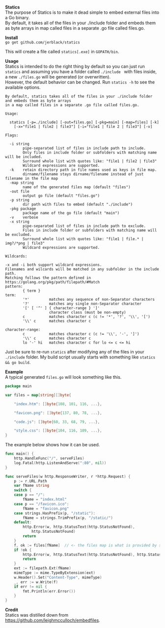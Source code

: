**Statics**  
The purpose of Statics is to make it dead simple to embed external files into a Go binary.  
By default, it takes all of the files in your ./include folder and embeds them as byte arrays in map called files in a separate .go file called files.go.    

**Install**  
`go get github.com/jerblack/statics`  

This will create a file called `statics[.exe]` in `GOPATH/bin`.

**Usage**  
Statics is intended to do the right thing by default so you can just run `statics` and assuming you have a folder called `./include ` with files inside, a new `./files.go` will be generated (or overwritten).  
However, the default behavior can be changed. Run `statics -h` to see the available options.  

```
By default, statics takes all of the files in your ./include folder and embeds them as byte arrays 
in a map called files in a separate .go file called files.go.

Usage:

  statics [-p=./include] [-out=files.go] [-pkg=main] [-map=files] [-k] 
  	[-x="file1 | file2 | file3"] [-i="file1 | file 2 | file3"] [-v]

Flags:

  -i string
        pipe-separated list of files in include path to include.
        Only files in include folder or subfolders with matching name will be included.
        Surround whole list with quotes like: "file1 | file2 | file3"
        Wildcard expressions are supported.
  -k    retain directory path in file names used as keys in file map.
        dirname/filename stays dirname/filename instead of just filename in the file map
  -map string
        name of the generated files map (default "files")
  -out file
        output go file (default "files.go")
  -p string
        dir path with files to embed (default "./include")
  -pkg package
        package name of the go file (default "main")
  -v    verbose
  -x string
        pipe-separated list of files in include path to exclude.
        Files in include folder or subfolders with matching name will be excluded.
        Surround whole list with quotes like: "file1 | file.* | img?/*png | file3"
        Wildcard expressions are supported.

Wildcards:

-x and -i both support wildcard expressions. 
Filenames and wilcards will be matched in any subfolder in the include path.
Matching follows the pattern defined in https://golang.org/pkg/path/filepath/#Match
pattern:
        { term }
term:
        '*'         matches any sequence of non-Separator characters
        '?'         matches any single non-Separator character
        '[' [ '^' ] { character-range } ']'
                    character class (must be non-empty)
        c           matches character c (c != '*', '?', '\\', '[')
        '\\' c      matches character c

character-range:
        c           matches character c (c != '\\', '-', ']')
        '\\' c      matches character c
        lo '-' hi   matches character c for lo <= c <= hi

```
Just be sure to re-run `statics` after modifying any of the files in your `./include` folder. My build script usually starts with something like `statics && go build`.

**Example**  
A typical generated `files.go` will look something like this.  
```go
package main

var files = map[string][]byte{

	"index.htm": []byte{108, 101, 116, ...},

	"favicon.png": []byte{137, 80, 78, ...},

	"code.js": []byte{60, 33, 68, 79, ...},

	"style.css": []byte{104, 116, 109, ...},
}

```

The example below shows how it can be used.  

```go
func main() {
    http.HandleFunc("/", serveFiles)
	log.Fatal(http.ListenAndServe(":80", nil))
}

func serveFiles(w http.ResponseWriter, r *http.Request) {
	p := r.URL.Path
	var fName string
	switch {
	case p == "/":
		fName = "index.html"
	case p == "/favicon.ico":
		fName = "favicon.png"
	case strings.HasPrefix(p, "/static"):
		fName = strings.TrimPrefix(p, "/static/")
	default:
		http.Error(w, http.StatusText(http.StatusNotFound),
			http.StatusNotFound)
		return
	}
	f, ok := files[fName]  // <- the files map is what is provided by statics
	if !ok {
		http.Error(w, http.StatusText(http.StatusNotFound), http.StatusNotFound)
		return
	}
	ext := filepath.Ext(fName)
	mimeType := mime.TypeByExtension(ext)
	w.Header().Set("Content-Type", mimeType)
	_, err := w.Write(f)
	if err != nil {
		fmt.Println(err.Error())
	}
}

```

**Credit**  
Statics was distilled down from https://github.com/leighmcculloch/embedfiles.   

